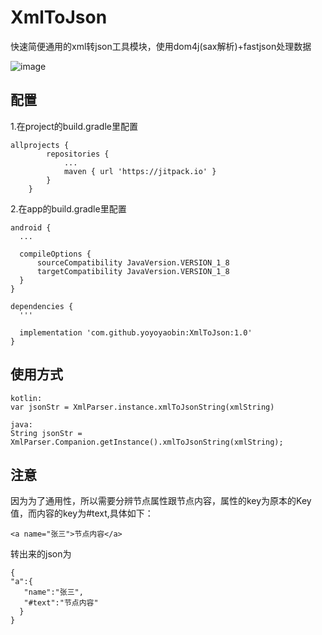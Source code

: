 # XmlToJson
快速简便通用的xml转json工具模块，使用dom4j(sax解析)+fastjson处理数据

![image](https://jitpack.io/v/yoyoyaobin/XmlToJson.svg)

## 配置
1.在project的build.gradle里配置
```
allprojects {
		repositories {
			...
			maven { url 'https://jitpack.io' }
		}
	}
```

2.在app的build.gradle里配置
```
android {
  ...

  compileOptions {
      sourceCompatibility JavaVersion.VERSION_1_8
      targetCompatibility JavaVersion.VERSION_1_8
  }
}

dependencies {
  '''
  
  implementation 'com.github.yoyoyaobin:XmlToJson:1.0'
}

```

## 使用方式
```
kotlin:
var jsonStr = XmlParser.instance.xmlToJsonString(xmlString)

java:
String jsonStr = XmlParser.Companion.getInstance().xmlToJsonString(xmlString);
```

## 注意
因为为了通用性，所以需要分辨节点属性跟节点内容，属性的key为原本的Key值，而内容的key为#text,具体如下：
```
<a name="张三">节点内容</a>
```
转出来的json为
```
{
"a":{
   "name":"张三",
   "#text":"节点内容"
  }
}
```
